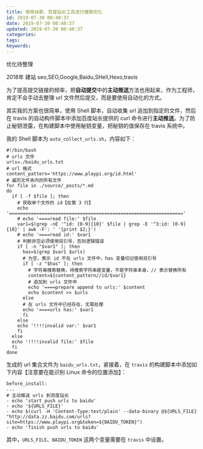 ```yaml
---
title: 使用谷歌、百度站长工具进行搜索优化
id: 2019-07-30 00:40:37
date: 2019-07-30 00:40:37
updated: 2019-07-30 00:40:37
categories:
tags:
keywords:
---
```

优化待整理
<!-- more -->


2018年
建站
seo,SEO,Google,Baidu,SHell,Hexo,travis

为了提高提交链接的频率，把**自动提交**中的**主动推送**方法也用起来，作为工程师，肯定不会手动去整理 url 文件然后提交，而是要使用自动化的方式。

其实我的方案也很简单，使用 Shell 脚本，自动收集 url 追加到指定的文件，然后在 travis 的自动构件脚本中添加百度站长提供的 curl 命令进行**主动推送**。为了防止秘钥泄露，在构建脚本中使用秘钥变量，把秘钥的值保存在 travis 系统中。

我的 Shell 脚本为 `auto_collect_urls.sh`，内容如下：

```
#!/bin/bash
# urls 文件 
urls=./baidu_urls.txt
# url 格式 
content_pattern='https://www.playpi.org/id.html'
# 遍历文件夹内的所有文件 
for file in ./source/_posts/*.md
do
  if [ -f $file ]; then
    # 获取单个文件的 id【在第 3 行】
    echo '================================================================'
    # echo '====read file:' $file
    var1=$(grep -nE '^id: [0-9]{10}' $file | grep -E '^3:id: [0-9]{10}' | awk -F': ' '{print $2;}')
    # echo '====read id:' $var1
    # 判断非空必须使用双引号，否则逻辑错误 
    if [ -n "$var1" ]; then
      has=$(grep $var1 $urls)
      # 为空，表示 id 不在 urls 文件中，has 变量切记使用双引号 
      if [ -z "$has" ]; then
        # 字符串搜索替换，待搜索字符串是变量，不是字符串本身，// 表示替换所有 
        content=${content_pattern//id/$var1}
        # 追加到 urls 文件中 
        echo '====prepare append to urls:' $content
        echo $content >> $urls
      else
      # 在 urls 文件中已经存在，无需处理 
      echo '====urls has:' $var1
      fi
    else
    echo '!!!!invalid var:' $var1
    fi
  else
  echo '!!!!invalid file:' $file
  fi
done
```

生成的 url 集合文件为 `baidu_urls.txt`，紧接着，在 `travis` 的构建脚本中添加如下内容【注意要在能识别 Linux 命令的位置添加】：

```
before_install:
...
# 主动推送 urls 到百度站长
- echo 'start push urls to baidu'
- echo '${URLS_FILE}'
- echo $(curl -H 'Content-Type:text/plain' --data-binary @${URLS_FILE} "http://data.zz.baidu.com/urls?site=https://www.playpi.org&token=${BAIDU_TOKEN}")
- echo 'finish push urls to baidu'
```

其中，`URLS_FILE`、`BAIDU_TOKEN` 这两个变量需要在 `travis` 中设置。

